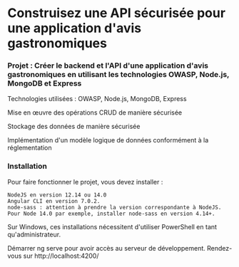 # Construisez une API sécurisée pour une application d'avis gastronomiques #

### Projet : Créer le backend et l'API d'une application d'avis gastronomiques en utilisant les technologies OWASP, Node.js, MongoDB et Express ###

Technologies utilisées : OWASP, Node.js, MongoDB, Express

Mise en œuvre des opérations CRUD de manière sécurisée

Stockage des données de manière sécurisée

Implémentation d'un modèle logique de données conformément à la réglementation

### Installation ###

Pour faire fonctionner le projet, vous devez installer :

    NodeJS en version 12.14 ou 14.0 
    Angular CLI en version 7.0.2.
    node-sass : attention à prendre la version correspondante à NodeJS. Pour Node 14.0 par exemple, installer node-sass en version 4.14+.

Sur Windows, ces installations nécessitent d'utiliser PowerShell en tant qu'administrateur.

Démarrer ng serve pour avoir accès au serveur de développement. Rendez-vous sur http://localhost:4200/